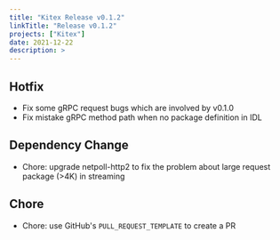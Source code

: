 ```yaml
---
title: "Kitex Release v0.1.2"
linkTitle: "Release v0.1.2"
projects: ["Kitex"]
date: 2021-12-22
description: >
---
```


## Hotfix

- Fix some gRPC request bugs which are involved by v0.1.0
- Fix mistake gRPC method path when no package definition in IDL

## Dependency Change

- Chore: upgrade netpoll-http2 to fix the problem about large request package (>4K) in streaming

## Chore

- Chore: use GitHub's `PULL_REQUEST_TEMPLATE` to create a PR
